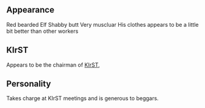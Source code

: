 
## Appearance

Red bearded Elf
Shabby butt
Very muscluar
His clothes appears to be a little bit better than other workers

## KIrST

Appears to be the chairman of [KIrST](KIrST.md), 

## Personality

Takes charge at KIrST meetings and is generous to beggars.